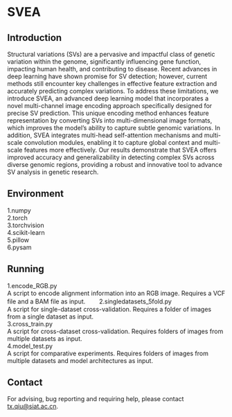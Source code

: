 # SVEA
## Introduction
Structural variations (SVs) are a pervasive and impactful class of genetic variation within the genome, significantly influencing gene function, impacting human health, and contributing to disease. Recent advances in deep learning have shown promise for SV detection; however, current methods still encounter key challenges in effective feature extraction and accurately predicting complex variations. To address these limitations, we introduce SVEA, an advanced deep learning model that incorporates a novel multi-channel image encoding approach specifically designed for precise SV prediction. This unique encoding method enhances feature representation by converting SVs into multi-dimensional image formats, which improves the model’s ability to capture subtle genomic variations. In addition, SVEA integrates multi-head self-attention mechanisms and multi-scale convolution modules, enabling it to capture global context and multi-scale features more effectively. Our results demonstrate that SVEA offers improved accuracy and generalizability in detecting complex SVs across diverse genomic regions, providing a robust and innovative tool to advance SV analysis in genetic research.
## Environment
1.numpy  
2.torch  
3.torchvision  
4.scikit-learn  
5.pillow  
6.pysam  

## Running
1.encode_RGB.py  
A script to encode alignment information into an RGB image. Requires a VCF file and a BAM file as input.　　
2.singledatasets_5fold.py  
A script for single-dataset cross-validation. Requires a folder of images from a single dataset as input.  
3.cross_train.py  
A script for cross-dataset cross-validation. Requires folders of images from multiple datasets as input.  
4.model_test.py  
A script for comparative experiments. Requires folders of images from multiple datasets and model architectures as input.  

## Contact
For advising, bug reporting and requiring help, please contact tx.qiu@siat.ac.cn.  
